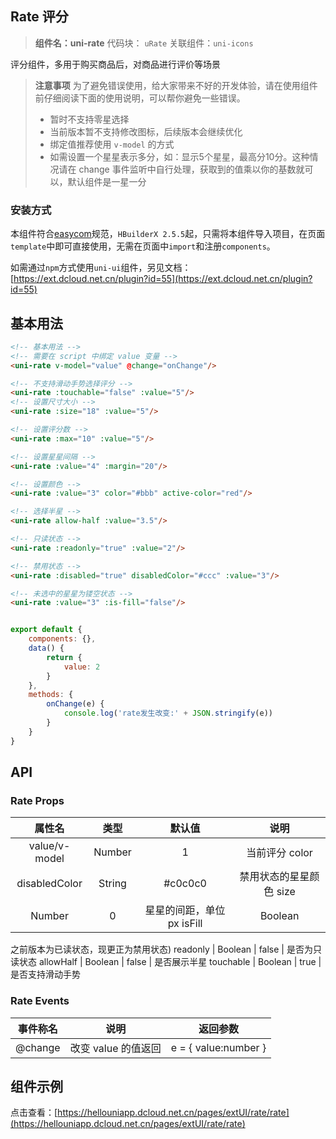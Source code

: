 ## Rate 评分

> **组件名：uni-rate**
> 代码块： `uRate`
> 关联组件：`uni-icons`


评分组件，多用于购买商品后，对商品进行评价等场景

> **注意事项**
> 为了避免错误使用，给大家带来不好的开发体验，请在使用组件前仔细阅读下面的使用说明，可以帮你避免一些错误。
> - 暂时不支持零星选择
> - 当前版本暂不支持修改图标，后续版本会继续优化
> - 绑定值推荐使用 `v-model` 的方式
> - 如需设置一个星星表示多分，如：显示5个星星，最高分10分。这种情况请在 change 事件监听中自行处理，获取到的值乘以你的基数就可以，默认组件是一星一分

### 安装方式

本组件符合[easycom](https://uniapp.dcloud.io/collocation/pages?id=easycom)规范，`HBuilderX 2.5.5`起，只需将本组件导入项目，在页面`
template`中即可直接使用，无需在页面中`import`和注册`components`。

如需通过`npm`方式使用`uni-ui`组件，另见文档：[https://ext.dcloud.net.cn/plugin?id=55](https://ext.dcloud.net.cn/plugin?id=55)

## 基本用法

```html
<!-- 基本用法 -->
<!-- 需要在 script 中绑定 value 变量 -->
<uni-rate v-model="value" @change="onChange"/>

<!-- 不支持滑动手势选择评分 -->
<uni-rate :touchable="false" :value="5"/>
<!-- 设置尺寸大小 -->
<uni-rate :size="18" :value="5"/>

<!-- 设置评分数 -->
<uni-rate :max="10" :value="5"/>

<!-- 设置星星间隔 -->
<uni-rate :value="4" :margin="20"/>

<!-- 设置颜色 -->
<uni-rate :value="3" color="#bbb" active-color="red"/>

<!-- 选择半星 -->
<uni-rate allow-half :value="3.5"/>

<!-- 只读状态 -->
<uni-rate :readonly="true" :value="2"/>

<!-- 禁用状态 -->
<uni-rate :disabled="true" disabledColor="#ccc" :value="3"/>

<!-- 未选中的星星为镂空状态 -->
<uni-rate :value="3" :is-fill="false"/>


```

```javascript

export default {
    components: {},
    data() {
        return {
            value: 2
        }
    },
    methods: {
        onChange(e) {
            console.log('rate发生改变:' + JSON.stringify(e))
        }
    }
}

```

## API

### Rate Props

属性名 | 类型 | 默认值 | 说明																									
:-:                |    :-:        |    :-:        |    :-:
value/v-model | Number | 1 | 当前评分 color | String | #ececec | 未选中状态的星星颜色 activeColor | String | #ffca3e | 选中状态的星星颜色
disabledColor | String | #c0c0c0 | 禁用状态的星星颜色 size | Number | 24 | 星星的大小 max | Number | 5 | 最大评分评分数量，目前一分一颗星 margin |
Number | 0 | 星星的间距，单位 px isFill | Boolean | true | 星星的类型，是否为实心类型 disabled | Boolean | false | 是否为禁用状态 (
之前版本为已读状态，现更正为禁用状态)
readonly | Boolean | false | 是否为只读状态 allowHalf | Boolean | false | 是否展示半星 touchable | Boolean | true | 是否支持滑动手势

### Rate Events

事件称名 | 说明 | 返回参数			
:-:                |    :-:                        |    :-:
@change | 改变 value 的值返回 | e = { value:number }

## 组件示例

点击查看：[https://hellouniapp.dcloud.net.cn/pages/extUI/rate/rate](https://hellouniapp.dcloud.net.cn/pages/extUI/rate/rate)